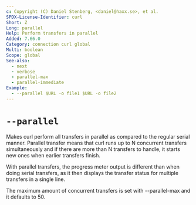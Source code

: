 ```yaml
---
c: Copyright (C) Daniel Stenberg, <daniel@haxx.se>, et al.
SPDX-License-Identifier: curl
Short: Z
Long: parallel
Help: Perform transfers in parallel
Added: 7.66.0
Category: connection curl global
Multi: boolean
Scope: global
See-also:
  - next
  - verbose
  - parallel-max
  - parallel-immediate
Example:
  - --parallel $URL -o file1 $URL -o file2
---
```


# `--parallel`

Makes curl perform all transfers in parallel as compared to the regular serial
manner. Parallel transfer means that curl runs up to N concurrent transfers
simultaneously and if there are more than N transfers to handle, it starts new
ones when earlier transfers finish.

With parallel transfers, the progress meter output is different than when
doing serial transfers, as it then displays the transfer status for multiple
transfers in a single line.

The maximum amount of concurrent transfers is set with --parallel-max and it
defaults to 50.
